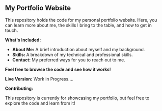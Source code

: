 ## My Portfolio Website

This repository holds the code for my personal portfolio website. Here, you can learn more about me, the skills I bring to the table, and how to get in touch.

**What's Included:**

* **About Me:** A brief introduction about myself and my background.
* **Skills:** A breakdown of my technical and professional skills.
* **Contact:** My preferred ways for you to reach out to me.


**Feel free to browse the code and see how it works!**

**Live Version:** Work in Progress....

**Contributing:**

This repository is currently for showcasing my portfolio, but feel free to explore the code and learn from it!
